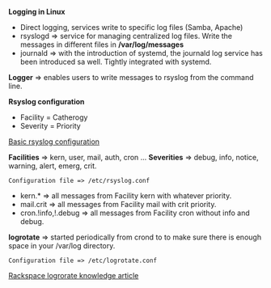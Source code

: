 **Logging in Linux**
  * Direct logging, services write to specific log files (Samba, Apache)
  * rsyslogd => service for managing centralized log files. Write the messages in different files in **/var/log/messages**
  * journald => with the introduction of systemd, the journald log service has been introduced sa well. Tightly integrated with systemd.
  
 **Logger** => enables users to write messages to rsyslog from the command line.
   
 **Rsyslog configuration**
   * Facility = Catherogy
   * Severity = Priority
   
   [Basic rsyslog configuration](https://access.redhat.com/documentation/en-US/Red_Hat_Enterprise_Linux/7/html/System_Administrators_Guide/s1-basic_configuration_of_rsyslog.html)    
    
**Facilities** => kern, user, mail, auth, cron ...
**Severities** => debug, info, notice, warning, alert, emerg, crit.

    Configuration file => /etc/rsyslog.conf

  * kern.* => all messages from Facility kern with whatever priority. 
  * mail.crit => all messages from Facility mail with crit priority.
  * cron.!info,!.debug => all messages from Facility cron without info and debug.
  
**logrotate** => started periodically from crond to to make sure there is enough space in your /var/log directory.

    Configuration file => /etc/logrotate.conf 


[Rackspace logrorate knowledge article](https://support.rackspace.com/how-to/understanding-logrotate-utility/)    
